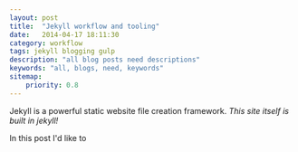 ```yaml
---
layout: post
title:  "Jekyll workflow and tooling"
date:   2014-04-17 18:11:30
category: workflow
tags: jekyll blogging gulp
description: "all blog posts need descriptions"
keywords: "all, blogs, need, keywords"
sitemap:
    priority: 0.8
---
```

Jekyll is a powerful static website file creation framework.  _This site itself is built in jekyll!_

In this post I'd like to


